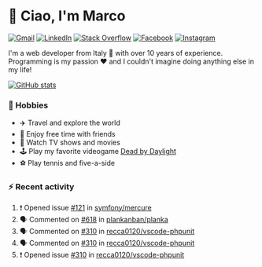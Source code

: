 # 👋 Ciao, I'm Marco

[![Gmail](https://img.shields.io/badge/Gmail-%23BB001B?style=flat-square&logo=gmail&logoColor=white)](mailto:gremo1982@gmail.com)
[![LinkedIn](https://img.shields.io/badge/LinkedIn-%230e76a8?style=flat-square&logo=linkedin)](https://www.linkedin.com/in/marco-polichetti)
[![Stack Overflow](https://img.shields.io/stackexchange/stackoverflow/r/220180?style=flat&logo=stackoverflow&label=Stack%20Overflow&color=%23F47F24)](https://stackoverflow.com/users/220180)
[![Facebook](https://img.shields.io/badge/-Facebook-%234267B2?style=flat-square&logo=facebook&logoColor=white)](https://www.facebook.com/marco.poliketti)
[![Instagram](https://img.shields.io/badge/-Instagram-%23C13584?style=flat-square&logo=instagram&logoColor=white)](https://www.instagram.com/marco.gremo)

I'm a web developer from Italy 🍕 with over 10 years of experience. Programming is my passion ❤️ and I couldn't imagine doing anything else in my life!

[![GitHub stats](https://github-readme-stats.vercel.app/api?username=gremo&show_icons=true&rank_icon=github&theme=transparent)](https://github.com/anuraghazra/github-readme-stats)

### 📅 Hobbies

- ✈️ Travel and explore the world
- 🍻 Enjoy free time with friends
- 🎥 Watch TV shows and movies
- 🕹️ Play my favorite videogame [Dead by Daylight](https://deadbydaylight.com)
- ⚽ Play tennis and five-a-side

### ⚡ Recent activity

<!--START_SECTION:activity-->
1. ❗ Opened issue [#121](https://github.com/symfony/mercure/issues/121) in [symfony/mercure](https://github.com/symfony/mercure)
2. 🗣 Commented on [#618](https://github.com/plankanban/planka/issues/618#issuecomment-2883371456) in [plankanban/planka](https://github.com/plankanban/planka)
3. 🗣 Commented on [#310](https://github.com/recca0120/vscode-phpunit/issues/310#issuecomment-2857424806) in [recca0120/vscode-phpunit](https://github.com/recca0120/vscode-phpunit)
4. 🗣 Commented on [#310](https://github.com/recca0120/vscode-phpunit/issues/310#issuecomment-2855034282) in [recca0120/vscode-phpunit](https://github.com/recca0120/vscode-phpunit)
5. ❗ Opened issue [#310](https://github.com/recca0120/vscode-phpunit/issues/310) in [recca0120/vscode-phpunit](https://github.com/recca0120/vscode-phpunit)
<!--END_SECTION:activity-->

